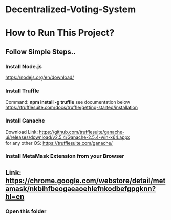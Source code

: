 # Decentralized-Voting-System

# How to Run This Project?

## Follow Simple Steps..

### Install **Node.js** <br/>
https://nodejs.org/en/download/

### Install **Truffle**

Command: **npm install -g truffle**
see documentation below
https://trufflesuite.com/docs/truffle/getting-started/installation

### Install **Ganache**

Download Link: https://github.com/trufflesuite/ganache-ui/releases/download/v2.5.4/Ganache-2.5.4-win-x64.appx <br/>
for any other OS: https://trufflesuite.com/ganache/

### Install **MetaMask** Extension from your Browser <br/>
Link: https://chrome.google.com/webstore/detail/metamask/nkbihfbeogaeaoehlefnkodbefgpgknn?hl=en
---
### Open this folder




